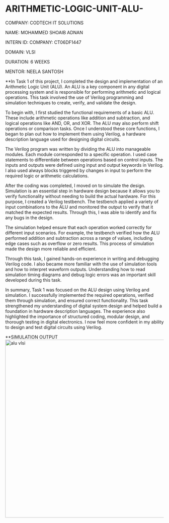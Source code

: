 # ARITHMETIC-LOGIC-UNIT-ALU-
COMPANY: CODTECH IT SOLUTIONS

NAME: MOHAMMED SHOAIB ADNAN

INTERN ID: COMPANY: CT06DF1447

DOMAIN: VLSI

DURATION: 6 WEEKS

MENTOR: NEELA SANTOSH

**In Task 1 of this project, I completed the design and implementation of an Arithmetic Logic Unit (ALU). An ALU is a key component in any digital processing system and is responsible for performing arithmetic and logical operations. This task involved the use of Verilog programming and simulation techniques to create, verify, and validate the design.

To begin with, I first studied the functional requirements of a basic ALU. These include arithmetic operations like addition and subtraction, and logical operations like AND, OR, and XOR. The ALU may also perform shift operations or comparison tasks. Once I understood these core functions, I began to plan out how to implement them using Verilog, a hardware description language used for designing digital circuits.

The Verilog program was written by dividing the ALU into manageable modules. Each module corresponded to a specific operation. I used case statements to differentiate between operations based on control inputs. The inputs and outputs were defined using input and output keywords in Verilog. I also used always blocks triggered by changes in input to perform the required logic or arithmetic calculations.

After the coding was completed, I moved on to simulate the design. Simulation is an essential step in hardware design because it allows you to verify functionality without needing to build the actual hardware. For this purpose, I created a Verilog testbench. The testbench applied a variety of input combinations to the ALU and monitored the output to verify that it matched the expected results. Through this, I was able to identify and fix any bugs in the design.

The simulation helped ensure that each operation worked correctly for different input scenarios. For example, the testbench verified how the ALU performed addition and subtraction across a range of values, including edge cases such as overflow or zero results. This process of simulation made the design more reliable and efficient.

Through this task, I gained hands-on experience in writing and debugging Verilog code. I also became more familiar with the use of simulation tools and how to interpret waveform outputs. Understanding how to read simulation timing diagrams and debug logic errors was an important skill developed during this task.

In summary, Task 1 was focused on the ALU design using Verilog and simulation. I successfully implemented the required operations, verified them through simulation, and ensured correct functionality. This task strengthened my understanding of digital system design and helped build a foundation in hardware description languages. The experience also highlighted the importance of structured coding, modular design, and thorough testing in digital electronics. I now feel more confident in my ability to design and test digital circuits using Verilog.

**SIMULATION OUTPUT<img width="1897" height="565" alt="alu vlsi" src="https://github.com/user-attachments/assets/b757c284-07c2-4fb2-a9d1-d89d1db70982" />
